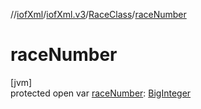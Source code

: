 //[iofXml](../../../index.md)/[iofXml.v3](../index.md)/[RaceClass](index.md)/[raceNumber](race-number.md)

# raceNumber

[jvm]\
protected open var [raceNumber](race-number.md): [BigInteger](https://docs.oracle.com/javase/8/docs/api/java/math/BigInteger.html)
